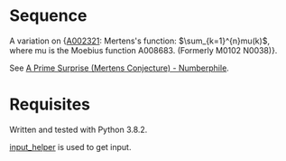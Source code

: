 # Sequence
A variation on {[A002321](https://oeis.org/A002321): Mertens's function: $\sum_{k=1}^{n}mu(k)$, where mu is the Moebius function A008683. (Formerly M0102 N0038)}.

See [A Prime Surprise (Mertens Conjecture) - Numberphile](https://www.youtube.com/watch?v=uvMGZb0Suyc).

# Requisites
Written and tested with Python 3.8.2.

[input_helper](https://github.com/XPhyro/input_helper) is used to get input.
